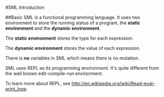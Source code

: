 #SML Introduction

##Basic
SML is a functional programming language. It uses two environment to store the running status of a program, the **static environment** and the **dynamic environment**.

The **static environment** stores the type for each expression.

The **dynamic environment** stores the value of each expression.

There is **no** variables in SML which means there is no mutation.

SML uses REPL as its programming environment. It's quite different from the well known edit-compile-run environment.

To learn more about REPL, see <http://en.wikipedia.org/wiki/Read–eval–print_loop>
